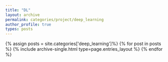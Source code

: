 ```yaml
---
title: "DL"
layout: archive
permalink: categories/project/deep_learning
author_profile: true
types: posts
---
```


{% assign posts = site.categories['deep_learning']%}
{% for post in posts %}
  {% include archive-single.html type=page.entries_layout %}
{% endfor %}